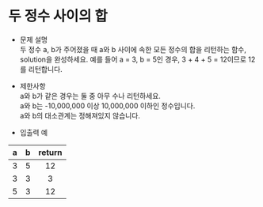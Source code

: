 # 두 정수 사이의 합
* 문제 설명  
두 정수 a, b가 주어졌을 때 a와 b 사이에 속한 모든 정수의 합을 리턴하는 함수, solution을 완성하세요. 
예를 들어 a = 3, b = 5인 경우, 3 + 4 + 5 = 12이므로 12를 리턴합니다.

* 제한사항  
a와 b가 같은 경우는 둘 중 아무 수나 리턴하세요.  
a와 b는 -10,000,000 이상 10,000,000 이하인 정수입니다.  
a와 b의 대소관계는 정해져있지 않습니다.  
  
* 입출력 예

| a     |b     |return | 
|:-----:|:----:|:-----:|
|3      |5     |12     |
|3      |3     |3      |
|5      |3     |12     |
